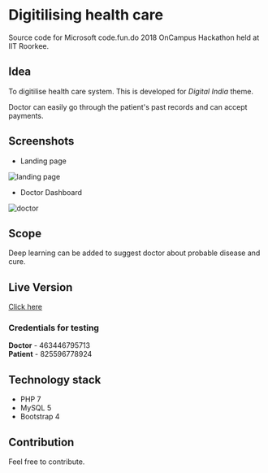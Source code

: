 # Digitilising health care

Source code for Microsoft code.fun.do 2018 OnCampus Hackathon held at IIT Roorkee.

## Idea

To digitilise health care system. This is developed for *Digital India* theme. 

Doctor can easily go through the patient's past records and can accept payments.

## Screenshots

- Landing page

![landing page](https://i.imgur.com/dCjS8qf.png)

- Doctor Dashboard

![doctor](https://i.imgur.com/VwrduEh.png)

## Scope

Deep learning can be added to suggest doctor about probable disease and cure.

## Live Version

[Click here](http://188.166.225.202/William-Harvey/)

### Credentials for testing

**Doctor** - 463446795713 <br>
**Patient** - 825596778924

## Technology stack

- PHP 7
- MySQL 5
- Bootstrap 4

## Contribution

Feel free to contribute.
